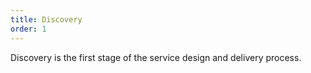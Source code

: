 ```yaml
---
title: Discovery
order: 1
---
```


Discovery is the first stage of the service design and delivery process.
